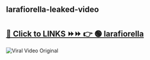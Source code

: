 
 ## larafiorella-leaked-video 

# <h2><a href="https://clipsfans.com/larafiorella&ref=git">🔗 Click to LINKS ⏩⏩ 👉 🟢 larafiorella </a></h2>

<a href="https://clipsfans.com/larafiorella&ref=git" rel="nofollow" data-target="animated-image.originalLink"><img src="https://i.ibb.co.com/xMMVF88/686577567.gif" alt="Viral Video Original" style="max-width: 100%; display: inline-block;" data-target="animated-image.originalImage"></a>
